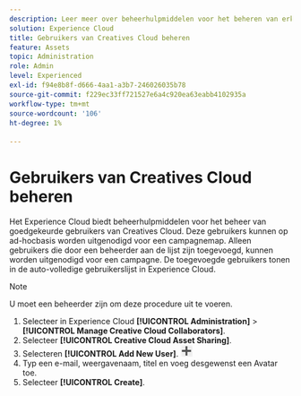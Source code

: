 ```yaml
---
description: Leer meer over beheerhulpmiddelen voor het beheren van erkende gebruikers van Creatives Cloud in Experience Cloud.
solution: Experience Cloud
title: Gebruikers van Creatives Cloud beheren
feature: Assets
topic: Administration
role: Admin
level: Experienced
exl-id: f94e8b8f-d666-4aa1-a3b7-246026035b78
source-git-commit: f229ec33ff721527e6a4c920ea63eabb4102935a
workflow-type: tm+mt
source-wordcount: '106'
ht-degree: 1%

---
```


# Gebruikers van Creatives Cloud beheren

Het Experience Cloud biedt beheerhulpmiddelen voor het beheer van goedgekeurde gebruikers van Creatives Cloud. Deze gebruikers kunnen op ad-hocbasis worden uitgenodigd voor een campagnemap. Alleen gebruikers die door een beheerder aan de lijst zijn toegevoegd, kunnen worden uitgenodigd voor een campagne. De toegevoegde gebruikers tonen in de auto-volledige gebruikerslijst in Experience Cloud.

>[!NOTE]
>
>U moet een beheerder zijn om deze procedure uit te voeren.

1. Selecteer in Experience Cloud **[!UICONTROL Administration]** > **[!UICONTROL Manage Creative Cloud Collaborators]**.
1. Selecteer **[!UICONTROL Creative Cloud Asset Sharing]**.
1. Selecteren **[!UICONTROL Add New User]**.  ![nieuwe gebruiker toevoegen](assets/mac_add_icon.png)
1. Typ een e-mail, weergavenaam, titel en voeg desgewenst een Avatar toe.
1. Selecteer **[!UICONTROL Create]**.

